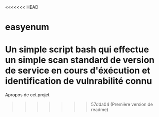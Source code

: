 <<<<<<< HEAD
# easyenum
Un simple script bash qui effectue un simple scan standard de version de service en cours  d'éxécution et identification  de vulnrabilité connu 
=======
Apropos de cet projet
>>>>>>> 57dda04 (Première version de readme)

